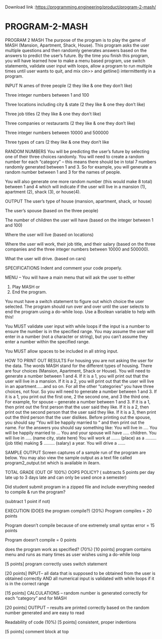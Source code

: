 Download link :https://programming.engineering/product/program-2-mash/

# PROGRAM-2-MASH
PROGRAM 2 MASH
The purpose of the program is to play the game of MASH (Mansion, Apartment, Shack, House). This program asks the user multiple questions and then randomly generates answers based on the answers to predict the user’s future. By the time you finish this program, you will have learned how to make a menu based program, use switch statements, validate user input with loops, allow a program to run multiple times until user wants to quit, and mix cin>> and getline() intermittently in a program.

INPUT
N ames of three people (2 they like & one they don’t like)

Three integer numbers between 1 and 100

Three locations including city & state (2 they like & one they don’t like)

Three job titles (2 they like & one they don’t like)

Three companies or restaurants (2 they like & one they don’t like)

Three integer numbers between 10000 and 500000

Three types of cars (2 they like & one they don’t like


RANDOM NUMBERS
You will be predicting the user’s future by selecting one of their three choices randomly. You will need to create a random number for each “category” – this means there should be in total 7 numbers randomly generated between 1 and 3. So for example, you will generate a random number between 1 and 3 for the names of people.

You will also generate one more random number (this would make 8 total) between 1 and 4 which will indicate if the user will live in a mansion (1), apartment (2), shack (3), or house(4).

OUTPUT
The user’s type of house (mansion, apartment, shack, or house)

The user’s spouse (based on the three people)

The number of children the user will have (based on the integer between 1 and 100)

Where the user will live (based on locations)

Where the user will work, their job title, and their salary (based on the three companies and the three integer numbers between 10000 and 500000).

What the user will drive. (based on cars)

SPECIFICATIONS
Indent and comment your code properly.
 

MENU – You will have a main menu that will ask the user to either
1) Play MASH or
2) End the program.

You must have a switch statement to figure out which choice the user selected. The program should run over and over until the user selects to end the program using a do-while loop. Use a Boolean variable to help with this!

 

You MUST validate user input with while loops if the input is a number to ensure the number is in the specified range. You may assume the user will enter in a number (not a character or string), but you can’t assume they enter a number within the specified range.
 

You MUST allow spaces to be included in all string input.
 

HOW TO PRINT OUT RESULTS
For housing you are not asking the user for the data. The words MASH stand for the different types of housing. There are four choices (Mansion, Apartment, Shack or House). You will need to generate a number between 1 and 4. If it is a 1, you will print out that the user will live in a mansion. If it is a 2, you will print out that the user will live in an apartment……and so on.
For all the other “categories” you have three choices, not four. So you will need to generate a number between 1 and 3. If it is a 1, you print out the first one, 2 the second one, and 3 the third one. For example, for spouse – generate a number between 1 and 3. If it is a 1, then print out the first person that the user said they like. If it is a 2, then print out the second person that the user said they like. If it is a 3, then print out the third person that the user dislikes. Before printing out the spouse, you should say “You will be happily married to “ and then print out the name.
For the answers you should say something like:
You will live in ….
You will be happily married to …
You and your spouse will have ….. children.
You will live in ….. (name city, state here)
You will work at ……. (place) as a ……… (job title) making $ ……… (salary) a year.
You will drive a ……


SAMPLE OUTPUT
Screen captures of a sample run of the program are below. You may also view the sample output as a text file called program2_output.txt which is available in ilearn.




TOTAL GRADE (OUT OF 100%)
OOPS POLICY? ( subtracts 5 points per day late up to 3 days late and can only be used once a semester)

Did student submit program in a zipped file and include everything needed to compile & run the program?

(subtract 1 point if not)

EXECUTION (DOES the program compile?) (20%)
Program compiles = 20 points

Program doesn’t compile because of one extremely small syntax error = 15 points

Program doesn’t compile = 0 points

does the program work as specified? (70%)
[10 points] program contains menu and runs as many times as user wishes using a do-while loop

[5 points] program correctly uses switch statement

[20 points] INPUT– all data that is supposed to be obtained from the user is obtained correctly AND all numerical input is validated with while loops if it is in the correct range

[15 points] CALCULATIONS – random number is generated correctly for each “category” and for MASH

[20 points] OUTPUT – results are printed correctly based on the random number generated and are easy to read

Readability of code (10%)
[5 points] consistent, proper indentions

[5 points] comment block at top
